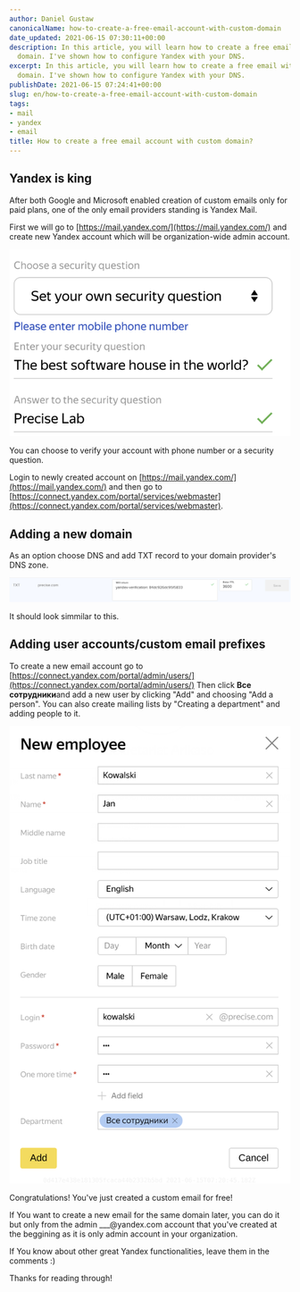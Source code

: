 ```yaml
---
author: Daniel Gustaw
canonicalName: how-to-create-a-free-email-account-with-custom-domain
date_updated: 2021-06-15 07:30:11+00:00
description: In this article, you will learn how to create a free email with a custom
  domain. I've shown how to configure Yandex with your DNS.
excerpt: In this article, you will learn how to create a free email with a custom
  domain. I've shown how to configure Yandex with your DNS.
publishDate: 2021-06-15 07:24:41+00:00
slug: en/how-to-create-a-free-email-account-with-custom-domain
tags:
- mail
- yandex
- email
title: How to create a free email account with custom domain?
---
```



## Yandex is king

After both Google and Microsoft enabled creation of custom emails only for paid plans, one of the only email providers standing is Yandex Mail.

First we will go to [https://mail.yandex.com/](https://mail.yandex.com/) and create new Yandex account which will be organization-wide admin account.

![](../../../assets/2021-06-15/image.png)

You can choose to verify your account with phone number or a security question.

Login to newly created account on [https://mail.yandex.com/](https://mail.yandex.com/) and then go to [https://connect.yandex.com/portal/services/webmaster](https://connect.yandex.com/portal/services/webmaster).

## Adding a new domain

As an option choose DNS and add TXT record to your domain provider's DNS zone.

![](../../../assets/2021-06-15/image-3.png)

It should look simmilar to this.

## Adding user accounts/custom email prefixes

To create a new email account go to [https://connect.yandex.com/portal/admin/users/](https://connect.yandex.com/portal/admin/users/)
Then click **Все сотрудники**and add a new user by clicking "Add" and choosing "Add a person".
You can also create mailing lists by "Creating a department" and adding people to it.

![](../../../assets/2021-06-15/image-4.png)

Congratulations! You've just created a custom email for free!

If You want to create a new email for the same domain later, you can do it but only from the admin \_\_\_@yandex.com account that you've created at the beggining as it is only admin account in your organization.

If You know about other great Yandex functionalities, leave them in the comments :)

Thanks for reading through!
